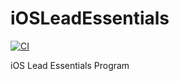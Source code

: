 # iOSLeadEssentials
[![CI](https://github.com/SaiPasumarthy/iOSLeadEssentials/actions/workflows/CI.yml/badge.svg?branch=main)](https://github.com/SaiPasumarthy/iOSLeadEssentials/actions/workflows/CI.yml)

iOS Lead Essentials Program
